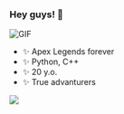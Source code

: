 ### Hey guys! 👋

<img alt="GIF" src="https://media1.giphy.com/media/tXjF40VAtnILzXO1bK/giphy.gif?cid=ecf05e47o99v6o6t7duvgekgfrnvbv6jsequay2tvu2q3wc9&ep=v1_gifs_search&rid=giphy.gif&ct=g">

- ✨ Apex Legends forever
- ✨ Python, C++
- ✨ 20 y.o.
- ✨ True advanturers

<a href="https://steamcommunity.com/id/akumuuu/"> <img src="https://icons8.ru/icon/kBZ9gLW27vrQ/steam">
